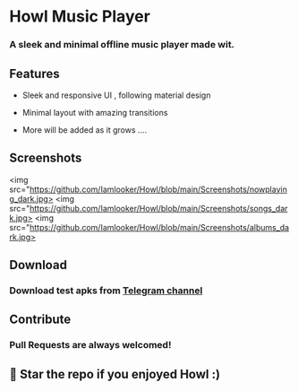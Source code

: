 # Howl Music Player

### A sleek and minimal offline music player made wit. 


## Features 

- Sleek and responsive UI , following material design

- Minimal layout with amazing transitions 

- More will be added as it grows ....


## Screenshots


<img src="https://github.com/Iamlooker/Howl/blob/main/Screenshots/nowplaying_dark.jpg> <img src="https://github.com/Iamlooker/Howl/blob/main/Screenshots/songs_dark.jpg> <img src="https://github.com/Iamlooker/Howl/blob/main/Screenshots/albums_dark.jpg>

  
## Download

### Download test apks from [Telegram channel](https://telegram.me/IamlookerBuilds)


## Contribute 

### Pull Requests are always welcomed! 

## 🌟 Star  the repo if you enjoyed Howl :)
